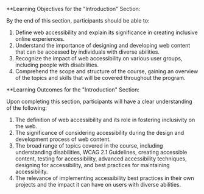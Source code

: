 **Learning Objectives for the "Introduction" Section:

By the end of this section, participants should be able to:

1. Define web accessibility and explain its significance in creating inclusive online experiences.
2. Understand the importance of designing and developing web content that can be accessed by individuals with diverse abilities.
3. Recognize the impact of web accessibility on various user groups, including people with disabilities.
4. Comprehend the scope and structure of the course, gaining an overview of the topics and skills that will be covered throughout the program.

**Learning Outcomes for the "Introduction" Section:

Upon completing this section, participants will have a clear understanding of the following:

1. The definition of web accessibility and its role in fostering inclusivity on the web.
2. The significance of considering accessibility during the design and development process of web content.
3. The broad range of topics covered in the course, including understanding disabilities, WCAG 2.1 Guidelines, creating accessible content, testing for accessibility, advanced accessibility techniques, designing for accessibility, and best practices for maintaining accessibility.
4. The relevance of implementing accessibility best practices in their own projects and the impact it can have on users with diverse abilities.